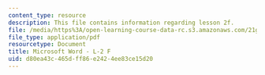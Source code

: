 ```yaml
---
content_type: resource
description: This file contains information regarding lesson 2f.
file: /media/https%3A/open-learning-course-data-rc.s3.amazonaws.com/21g-110-chinese-iv-streamlined-spring-2004/d80ea43c465dff86e2424ee83ce15d20_MIT21G_110S04_Lesson_2f.pdf
file_type: application/pdf
resourcetype: Document
title: Microsoft Word - L-2 F
uid: d80ea43c-465d-ff86-e242-4ee83ce15d20
---
```

